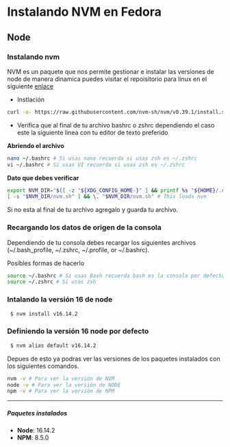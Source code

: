 # Instalando NVM en Fedora
## Node
### Instalando nvm
NVM es un paquete que nos permite gestionar e instalar las versiones de node de manera dinamica puedes visitar el repoisitorio para linux en el siguiente [enlace](https://github.com/nvm-sh/nvm)
* Instlación
```sh
curl -o- https://raw.githubusercontent.com/nvm-sh/nvm/v0.39.1/install.sh | bash
```
* Verifica que al final de tu archivo bashrc o zshrc dependiendo el caso este la siguiente linea con tu editor de texto preferido  

__Abriendo el archivo__
```sh  
nano ~/.bashrc # Si usas nano recuerda si usas zsh es ~/.zshrc
vi ~/.bashrc # Si usas VI recuerda si usas zsh es ~/.zshrc
```
__Dato que debes verificar__
```sh  
export NVM_DIR="$([ -z "${XDG_CONFIG_HOME-}" ] && printf %s "${HOME}/.nvm" || printf %s "${XDG_CONFIG_HOME}/nvm")"
[ -s "$NVM_DIR/nvm.sh" ] && \. "$NVM_DIR/nvm.sh" # This loads nvm
``` 
Si no esta al final de tu archivo agregalo y guarda tu archivo.

### Recargando los datos de origen de la consola 

Dependiendo de tu consola debes recargar los siguientes archivos (~/.bash_profile, ~/.zshrc, ~/.profile, or ~/.bashrc).

Posibles formas de hacerlo
```sh
source ~/.bashrc # Si usas Bash recuerda bash es la consola por defecto
source ~/.zshrc # Si usas zsh
```

### Intalando la versión 16 de node
```sh
 $ nvm install v16.14.2 
```
### Definiendo la versión 16 node por defecto 
```sh
 $ nvm alias default v16.14.2 
```
Depues de esto ya podras ver las versiones de los paquetes instalados con los siguientes comandos.  
```sh
nvm -v # Para ver la versión de NVM
node -v # Para ver la versión de NODE 
npm -v # Para ver la versión de NPM
``` 
____
##### Paquetes instalados
- **Node**: 16.14.2  
- **NPM**: 8.5.0
